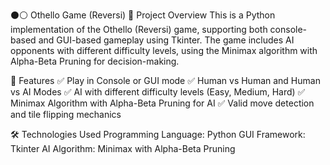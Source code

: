 ⚫⚪ Othello Game (Reversi)
📌 Project Overview
This is a Python implementation of the Othello (Reversi) game, supporting both console-based and GUI-based gameplay using Tkinter. The game includes AI opponents with different difficulty levels, using the Minimax algorithm with Alpha-Beta Pruning for decision-making.

🔑 Features
✅ Play in Console or GUI mode
✅ Human vs Human and Human vs AI Modes
✅ AI with different difficulty levels (Easy, Medium, Hard)
✅ Minimax Algorithm with Alpha-Beta Pruning for AI
✅ Valid move detection and tile flipping mechanics

🛠️ Technologies Used
Programming Language: Python
GUI Framework: Tkinter
AI Algorithm: Minimax with Alpha-Beta Pruning
